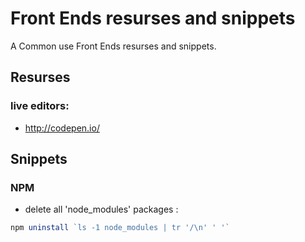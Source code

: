 # Front Ends resurses and snippets  
A Common use Front Ends resurses and snippets.    

## Resurses
### live editors:
- http://codepen.io/


## Snippets
### NPM 

- delete all 'node_modules' packages :
```javascript
npm uninstall `ls -1 node_modules | tr '/\n' ' '`
```




